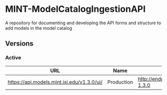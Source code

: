 # MINT-ModelCatalogIngestionAPI
A repository for documenting and developing the API forms and structure to add models in the model catalog


## Versions

### Active

| URL                                 | Name        | Endpoint                          |
|-------------------------------------|-------------|-----------------------------------|
| https://api.models.mint.isi.edu/v1.3.0/ui/     | Production  | http://endpoint.mint.isi.edu/modelCatalog-1.3.0 |
